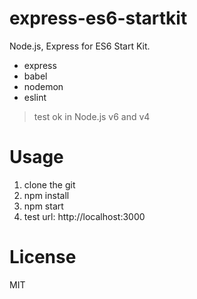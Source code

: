 # express-es6-startkit
Node.js, Express for ES6 Start Kit.

- express
- babel
- nodemon
- eslint

> test ok in Node.js v6 and v4

# Usage
1. clone the git
2. npm install
3. npm start
4. test url: http://localhost:3000

# License
MIT
